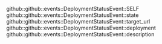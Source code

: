 github::github::events::DeploymentStatusEvent::SELF
github::github::events::DeploymentStatusEvent::state
github::github::events::DeploymentStatusEvent::target_url
github::github::events::DeploymentStatusEvent::deployment
github::github::events::DeploymentStatusEvent::description